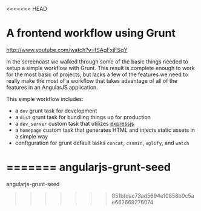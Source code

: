 <<<<<<< HEAD
# A frontend workflow using Grunt

http://www.youtube.com/watch?v=fSAgFxjFSqY

In the screencast we walked through some of the basic things needed to setup a simple workflow with Grunt. This result is complete enough to work for the most basic of projects, but lacks a few of the features we need to really make the most of a workflow that takes advantage of all of the features in an AngularJS application.

This simple workflow includes:

* a `dev` grunt task for development
* a `dist` grunt task for bundling things up for production
* a `dev_server` custom task that utilizes [expressjs](http://expressjs.com/)
* a `homepage` custom task that generates HTML and injects static assets in a simple way
* configuration for grunt default tasks `concat`, `cssmin`, `uglify`, and `watch`

=======
angularjs-grunt-seed
====================

angularjs-grunt-seed
>>>>>>> 051bfdac73ad5694e10858b0c5ae662669276074
